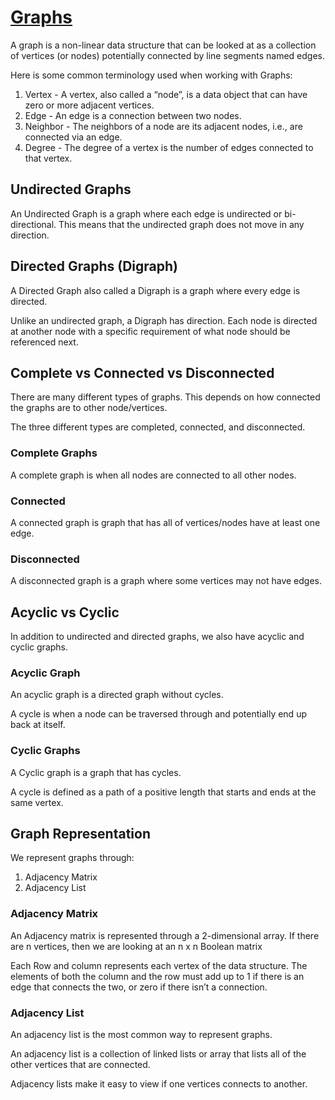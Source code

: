 
# [Graphs](https://codefellows.github.io/common_curriculum/data_structures_and_algorithms/Code_401/class-35/resources/graphs.html)

A graph is a non-linear data structure that can be looked at as a collection of vertices (or nodes) potentially connected by line segments named edges.

Here is some common terminology used when working with Graphs:

1. Vertex - A vertex, also called a “node”, is a data object that can have zero or more adjacent vertices.
2. Edge - An edge is a connection between two nodes.
3. Neighbor - The neighbors of a node are its adjacent nodes, i.e., are connected via an edge.
4. Degree - The degree of a vertex is the number of edges connected to that vertex.

## Undirected Graphs
An Undirected Graph is a graph where each edge is undirected or bi-directional. This means that the undirected graph does not move in any direction.

## Directed Graphs (Digraph)
A Directed Graph also called a Digraph is a graph where every edge is directed.

Unlike an undirected graph, a Digraph has direction. Each node is directed at another node with a specific requirement of what node should be referenced next.

## Complete vs Connected vs Disconnected
There are many different types of graphs. This depends on how connected the graphs are to other node/vertices.

The three different types are completed, connected, and disconnected.

### **Complete Graphs**
A complete graph is when all nodes are connected to all other nodes.

### **Connected**
A connected graph is graph that has all of vertices/nodes have at least one edge.

### **Disconnected**

A disconnected graph is a graph where some vertices may not have edges.


## Acyclic vs Cyclic

In addition to undirected and directed graphs, we also have acyclic and cyclic graphs.

### **Acyclic Graph**

An acyclic graph is a directed graph without cycles.

A cycle is when a node can be traversed through and potentially end up back at itself.


### **Cyclic Graphs**

A Cyclic graph is a graph that has cycles.

A cycle is defined as a path of a positive length that starts and ends at the same vertex.


## Graph Representation
We represent graphs through:

1. Adjacency Matrix
2. Adjacency List

### Adjacency Matrix
An Adjacency matrix is represented through a 2-dimensional array. If there are n vertices, then we are looking at an n x n Boolean matrix

Each Row and column represents each vertex of the data structure. The elements of both the column and the row must add up to 1 if there is an edge that connects the two, or zero if there isn’t a connection.


### Adjacency List
An adjacency list is the most common way to represent graphs.

An adjacency list is a collection of linked lists or array that lists all of the other vertices that are connected.

Adjacency lists make it easy to view if one vertices connects to another.




